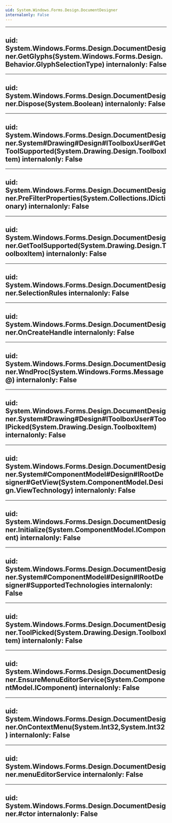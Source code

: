 ```yaml
---
uid: System.Windows.Forms.Design.DocumentDesigner
internalonly: False
---
```


---
uid: System.Windows.Forms.Design.DocumentDesigner.GetGlyphs(System.Windows.Forms.Design.Behavior.GlyphSelectionType)
internalonly: False
---

---
uid: System.Windows.Forms.Design.DocumentDesigner.Dispose(System.Boolean)
internalonly: False
---

---
uid: System.Windows.Forms.Design.DocumentDesigner.System#Drawing#Design#IToolboxUser#GetToolSupported(System.Drawing.Design.ToolboxItem)
internalonly: False
---

---
uid: System.Windows.Forms.Design.DocumentDesigner.PreFilterProperties(System.Collections.IDictionary)
internalonly: False
---

---
uid: System.Windows.Forms.Design.DocumentDesigner.GetToolSupported(System.Drawing.Design.ToolboxItem)
internalonly: False
---

---
uid: System.Windows.Forms.Design.DocumentDesigner.SelectionRules
internalonly: False
---

---
uid: System.Windows.Forms.Design.DocumentDesigner.OnCreateHandle
internalonly: False
---

---
uid: System.Windows.Forms.Design.DocumentDesigner.WndProc(System.Windows.Forms.Message@)
internalonly: False
---

---
uid: System.Windows.Forms.Design.DocumentDesigner.System#Drawing#Design#IToolboxUser#ToolPicked(System.Drawing.Design.ToolboxItem)
internalonly: False
---

---
uid: System.Windows.Forms.Design.DocumentDesigner.System#ComponentModel#Design#IRootDesigner#GetView(System.ComponentModel.Design.ViewTechnology)
internalonly: False
---

---
uid: System.Windows.Forms.Design.DocumentDesigner.Initialize(System.ComponentModel.IComponent)
internalonly: False
---

---
uid: System.Windows.Forms.Design.DocumentDesigner.System#ComponentModel#Design#IRootDesigner#SupportedTechnologies
internalonly: False
---

---
uid: System.Windows.Forms.Design.DocumentDesigner.ToolPicked(System.Drawing.Design.ToolboxItem)
internalonly: False
---

---
uid: System.Windows.Forms.Design.DocumentDesigner.EnsureMenuEditorService(System.ComponentModel.IComponent)
internalonly: False
---

---
uid: System.Windows.Forms.Design.DocumentDesigner.OnContextMenu(System.Int32,System.Int32)
internalonly: False
---

---
uid: System.Windows.Forms.Design.DocumentDesigner.menuEditorService
internalonly: False
---

---
uid: System.Windows.Forms.Design.DocumentDesigner.#ctor
internalonly: False
---
